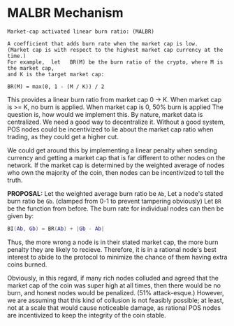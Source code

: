 

# MALBR Mechanism
```
Market-cap activated linear burn ratio: (MALBR)

A coefficient that adds burn rate when the market cap is low.
(Market cap is with respect to the highest market cap currency at the time.)
For example,  let   BR(M) be the burn ratio of the crypto, where M is the market cap,
and K is the target market cap:

BR(M) = max(0, 1 - (M / K)) / 2 
```


This provides a linear burn ratio from market cap 0 -> K.
When market cap is >= K, no burn is applied.
When market cap is 0, 50% burn is applied
The question is, how would we implement this. 
By nature, market data is centralized. We need a good way to decentralize it.
Without a good system, POS nodes could be incentivized to lie about the market cap ratio when trading, as they could get a higher cut. 


We could get around this by implementing a linear penalty when sending currency and getting a market cap that is far different to other nodes on the network.
If the market cap is determined by the weighted average of nodes who own the majority of the coin, then nodes can be incentivized to tell the truth. 


**PROPOSAL:**
Let the weighted average burn ratio be `Ab`, 
Let a node's stated burn ratio be `Gb`.  (clamped from 0-1 to prevent tampering obviously) 
Let `BR` be the function from before.
The burn rate for individual nodes can then be given by:
```lua
BI(Ab, Gb) = BR(Ab) + |Gb - Ab|
```
Thus, the more wrong a node is in their stated market cap, the more burn penalty they are likely to recieve.
Therefore, it is in a rational node's best interest to abide to the protocol to minimize the chance of them having extra coins burned.

Obviously, in this regard, if many rich nodes colluded and agreed that the market cap of the coin was super high at all times, then there would be no burn, and honest nodes would be penalized.  (51% attack-esque.)
However, we are assuming that this kind of collusion is not feasibly possible; at least, not at a scale that would cause noticeable damage, as rational POS nodes are incentivized to keep the integrity of the coin stable.




